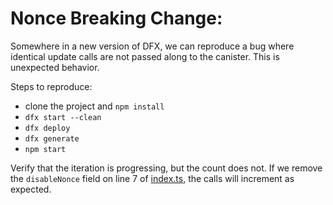 # Nonce Breaking Change:

Somewhere in a new version of DFX, we can reproduce a bug where identical update calls are not passed along to the canister. This is unexpected behavior. 

Steps to reproduce:
* clone the project and `npm install`
* `dfx start --clean`
* `dfx deploy`
* `dfx generate`
* `npm start`

Verify that the iteration is progressing, but the count does not. If we remove the `disableNonce` field on line 7 of [index.ts](./src/counter_client/index.ts), the calls will increment as expected.
